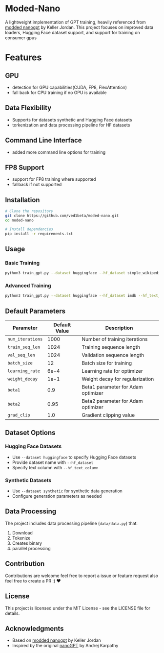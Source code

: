 # Moded-Nano

A lightweight implementation of GPT training, heavily referenced from [modded nanogpt](https://github.com/kellerjordan/nanogpt) by Keller Jordan. This project focuses on improved data loaders, Hugging Face dataset support, and support for training on consumer gpus 

# Features

## GPU 
- detection for GPU capabilities(CUDA, FP8, FlexAttention)
- fall back for CPU training if no GPU is available

## Data Flexibility
- Supports for datasets synthetic and Hugging Face datasets
- torkenization and data processing pipeline for HF datasets

## Command Line Interface
- added more command line options for training

## FP8 Support
- support for FP8 training where supported 
- fallback if not supported




## Installation

```bash
# Clone the repository
git clone https://github.com/ved1beta/moded-nano.git
cd moded-nano

# Install dependencies
pip install -r requirements.txt
```

## Usage

### Basic Training

```bash
python3 train_gpt.py --dataset huggingface --hf_dataset simple_wikipedia --hf_text_column text
```

### Advanced Training

```bash
python3 train_gpt.py --dataset huggingface --hf_dataset imdb --hf_text_column text --num_iterations 5 --train_seq_len 128 --val_seq_len 128
```

## Default Parameters

| Parameter | Default Value | Description |
|-----------|---------------|-------------|
| `num_iterations` | 1000 | Number of training iterations |
| `train_seq_len` | 1024 | Training sequence length |
| `val_seq_len` | 1024 | Validation sequence length |
| `batch_size` | 12 | Batch size for training |
| `learning_rate` | 6e-4 | Learning rate for optimizer |
| `weight_decay` | 1e-1 | Weight decay for regularization |
| `beta1` | 0.9 | Beta1 parameter for Adam optimizer |
| `beta2` | 0.95 | Beta2 parameter for Adam optimizer |
| `grad_clip` | 1.0 | Gradient clipping value |

## Dataset Options

### Hugging Face Datasets
- Use `--dataset huggingface` to specify Hugging Face datasets
- Provide dataset name with `--hf_dataset`
- Specify text column with `--hf_text_column`

### Synthetic Datasets
- Use `--dataset synthetic` for synthetic data generation
- Configure generation parameters as needed

## Data Processing

The project includes data processing pipeline (`data/data.py`) that:
1. Download
2. Tokenize
3. Creates binary
4. parallel processing


## Contribution
Contributions are welcome feel free to report a issue or feature request also feel free to create a PR :) ❤️


## License

This project is licensed under the MIT License - see the LICENSE file for details.

## Acknowledgments

- Based on [modded nanogpt](https://github.com/kellerjordan/nanogpt) by Keller Jordan
- Inspired by the original [nanoGPT](https://github.com/karpathy/nanoGPT) by Andrej Karpathy
